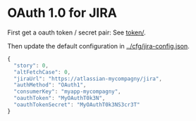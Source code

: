 # OAuth 1.0 for JIRA

First get a oauth token / secret pair: See [token/](token/README.md).

Then update the default configuration in [../cfg/jira-config.json](../cfg/).
```javascript
{
  "story": 0,
  "altFetchCase": 0,
  "jiraUrl": "https://atlassian-mycompagny/jira",
  "authMethod": "OAuth1",
  "consumerKey": "myapp-mycompagny",
  "oauthToken": "MyOAuthT0k3N",
  "oauthTokenSecret": "MyOAuthT0k3NS3cr3T"
}
```

